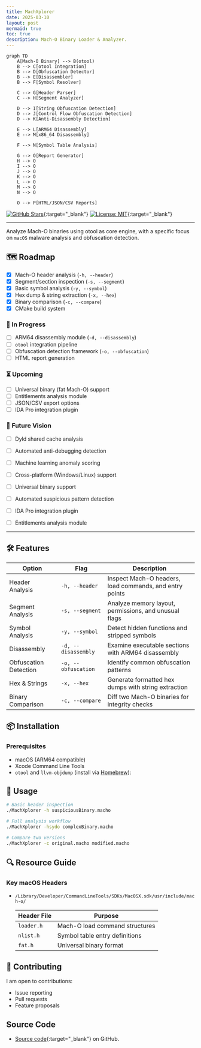 ```yaml
---
title: MachXplorer
date: 2025-03-10
layout: post
mermaid: true
toc: true
description: Mach-O Binary Loader & Analyzer.
---
```


```mermaid
graph TD
    A[Mach-O Binary] --> B(otool)
    B --> C[otool Integration]
    B --> D[Obfuscation Detector]
    B --> E[Disassembler]
    B --> F[Symbol Resolver]
    
    C --> G[Header Parser]
    C --> H[Segment Analyzer]
    
    D --> I[String Obfuscation Detection]
    D --> J[Control Flow Obfuscation Detection]
    D --> K[Anti-Disassembly Detection]
    
    E --> L[ARM64 Disassembly]
    E --> M[x86_64 Disassembly]
    
    F --> N[Symbol Table Analysis]
    
    G --> O[Report Generator]
    H --> O
    I --> O
    J --> O
    K --> O
    L --> O
    M --> O
    N --> O
    
    O --> P[HTML/JSON/CSV Reports]
```

[![GitHub Stars](https://img.shields.io/github/stars/wilfrantz/MachXplorer?style=flat-square)](https://github.com/wilfrantz/MachXplorer){:target="_blank"}
[![License: MIT](https://img.shields.io/badge/License-MIT-blue.svg)](https://opensource.org/licenses/MIT){:target="_blank"}

---

Analyze Mach-O binaries using otool as core engine, with a specific focus on `macOS` malware analysis and obfuscation detection.

## 🗺 Roadmap

- [x] Mach-O header analysis (`-h, --header`)  
- [x] Segment/section inspection (`-s, --segment`)  
- [x] Basic symbol analysis (`-y, --symbol`)  
- [x] Hex dump & string extraction (`-x, --hex`)  
- [x] Binary comparison (`-c, --compare`)  
- [x] CMake build system  

### 🚧 In Progress

- [ ] ARM64 disassembly module (`-d, --disassembly`)  
- [ ] `otool` integration pipeline  
- [ ] Obfuscation detection framework (`-o, --obfuscation`)  
- [ ] HTML report generation  

### ⏳ Upcoming  

- [ ] Universal binary (fat Mach-O) support  
- [ ] Entitlements analysis module  
- [ ] JSON/CSV export options  
- [ ] IDA Pro integration plugin  

### 🔮 Future Vision

- [ ] Dyld shared cache analysis  
- [ ] Automated anti-debugging detection  
- [ ] Machine learning anomaly scoring  
- [ ] Cross-platform (Windows/Linux) support  

- [ ] Universal binary support
- [ ] Automated suspicious pattern detection
- [ ] IDA Pro integration plugin
- [ ] Entitlements analysis module

---

## 🛠 Features

| Option                | Flag                | Description                                             |
| --------------------- | ------------------- | ------------------------------------------------------- |
| Header Analysis       | `-h, --header`      | Inspect Mach-O headers, load commands, and entry points |
| Segment Analysis      | `-s, --segment`     | Analyze memory layout, permissions, and unusual flags   |
| Symbol Analysis       | `-y, --symbol`      | Detect hidden functions and stripped symbols            |
| Disassembly           | `-d, --disassembly` | Examine executable sections with ARM64 disassembly      |
| Obfuscation Detection | `-o, --obfuscation` | Identify common obfuscation patterns                    |
| Hex & Strings         | `-x, --hex`         | Generate formatted hex dumps with string extraction     |
| Binary Comparison     | `-c, --compare`     | Diff two Mach-O binaries for integrity checks           |

## 📦 Installation

### Prerequisites

- macOS (ARM64 compatible)
- Xcode Command Line Tools
- `otool` and `llvm-objdump` (install via [Homebrew](https://brew.sh/)):

## 🚀 Usage

```sh
# Basic header inspection
./MachXplorer -h suspiciousBinary.macho

# Full analysis workflow
./MachXplorer -hsydo complexBinary.macho

# Compare two versions
./MachXplorer -c original.macho modified.macho
```

## 🔍 Resource Guide

### Key macOS Headers

- `/Library/Developer/CommandLineTools/SDKs/MacOSX.sdk/usr/include/mach-o/`

  | Header File | Purpose                        |
  | ----------- | ------------------------------ |
  | `loader.h`  | Mach-O load command structures |
  | `nlist.h`   | Symbol table entry definitions |
  | `fat.h`     | Universal binary format        |

## 🤝 Contributing

I am open to contributions:

- Issue reporting
- Pull requests
- Feature proposals

## Source Code

- [Source code](https://github.com/wilfrantz/MachXplorer){:target="_blank"} on GitHub.
